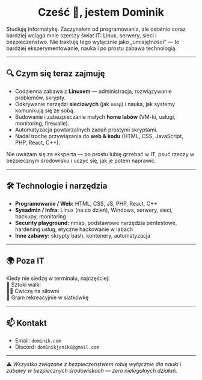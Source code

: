 <h1 align="center">Cześć 👋, jestem Dominik</h1>

Studiuję informatykę. Zaczynałem od programowania, ale ostatnio coraz bardziej wciąga mnie szerszy świat IT: Linux, serwery, sieci i bezpieczeństwo. Nie traktuję tego wyłącznie jako „umiejętności” — to bardziej eksperymentowanie, nauka i po prostu zabawa technologią.

---

## 🔍 Czym się teraz zajmuję
- Codzienna zabawa z **Linuxem** — administracja, rozwiązywanie problemów, skrypty.  
- Odkrywanie narzędzi **sieciowych** (jak `nmap`) i nauka, jak systemy komunikują się ze sobą.  
- Budowanie i zabezpieczanie małych **home labów** (VM-ki, usługi, monitoring, firewalle).  
- Automatyzacja powtarzalnych zadań prostymi skryptami.  
- Nadal trochę przywiązania do **web & kodu** (HTML, CSS, JavaScript, PHP, React, C++).  

Nie uważam się za eksperta — po prostu lubię grzebać w IT, psuć rzeczy w bezpiecznym środowisku i uczyć się, jak je potem naprawić.  

---

## 🛠 Technologie i narzędzia
- **Programowanie / Web:** HTML, CSS, JS, PHP, React, C++  
- **Sysadmin / Infra:** Linux (na co dzień), Windows, serwery, sieci, backupy, monitoring  
- **Security playground:** nmap, podstawowe narzędzia pentestowe, hardening usług, etyczne hackowanie w labach  
- **Inne zabawy:** skrypty bash, kontenery, automatyzacja  

---

## 🌍 Poza IT
Kiedy nie siedzę w terminalu, najczęściej:  
🥊 Sztuki walki  
🏋️‍♂️ Ćwiczę na siłowni  
🏐 Gram rekreacyjnie w siatkówkę  

---

## 📫 Kontakt
- Email: `dominik.com`  
- Discord: `dom1nikjonik6@gmail.com`  

---

⚠️ *Wszystko związane z bezpieczeństwem robię wyłącznie dla nauki i zabawy w bezpiecznych środowiskach — zero nielegalnych działań.*
